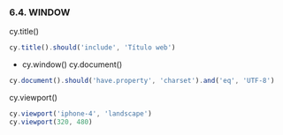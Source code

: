 ### 6.4. WINDOW
 
cy.title()
```ts
cy.title().should('include', 'Título web')
```
 * cy.window()
cy.document()
 ```ts
cy.document().should('have.property', 'charset').and('eq', 'UTF-8')
 ```
cy.viewport()
```ts
cy.viewport('iphone-4', 'landscape')
cy.viewport(320, 480)
```